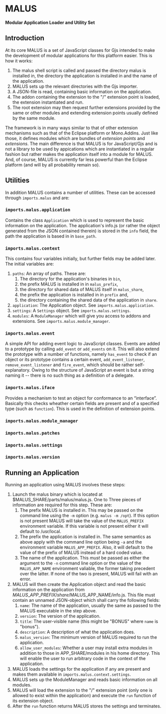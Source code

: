 MALUS
=====

**Modular Application Loader and Utility Set**

Introduction
------------

At its core MALUS is a set of JavaScript classes for Gjs intended to make the
development of modular applications for this platform easier. This is how it
works:

1. The malus shell script is called and passed the directory malus is installed
   in, the directory the application is installed in and the name of the
   application.
2. MALUS sets up the relevant directories with the Gjs importer.
3. A JSON-file is read, containing basic information on the application.
4. The addon containing the extension to the "/" extension point is loaded,
   the extension instantiated and run.
5. The root extension may then request further extensions provided by the same
   or other modules and extending extension points usually defined by the same
   module.

The framework is in many ways similar to that of other extension mechanisms such
as that of the Eclipse platform or Mono.Addins. Just like those, it defines
modules which are bundles of *extension points* and *extensions*. The main
difference is that MALUS is for JavaScript/Gjs and is not a library to be used
by appications which are instantiated in a regular fashion but rather makes the
application itself into a module for MALUS. And, of course, MALUS is currently
far less powerful than the Eclipse platform (and will by all probability remain
so).

Utilities
---------

In addition MALUS contains a number of utilities. These can be accessed through
`imports.malus` and are:

### `imports.malus.application`
Contains the class `Application` which is used to represent the basic
information on the application. The application's info.js (or rather the object
generated from the JSON contained therein) is stored in the `info` field, the
path the application is based in in `base_path`.

### `imports.malus.context`
This contains four variables initially, but further fields may be added later.
The initial variables are:

1. `paths`: An array of paths. These are:
    1. The directory for the application's binaries in `bin`,
    2. the prefix MALUS is installed in in `malus_prefix`,
    3. the directory for shared data of MALUS itself in `malus_share`,
    4. the prefix the application is installed in in `prefix` and,
    5. the directory containing the shared data of the application in `share`.
2. `application`: The Application object. See `imports.malus.application`.
3. `settings`: A `Settings` object. See `imports.malus.settings`.
4. `modules`: A `ModuleManager` which will give you access to addons and
   extensions. See `imports.malus.module_manager`.

### `imports.malus.event`
A simple API for adding event logic to JavaScript classes. Events are added to a
prototype by calling `add_event` or `add_events` on it. This will also extend
the prototype with a number of functions, namely `has_event` to check if an
object or its prototype contains a certain event, `add_event_listener`,
`remove_event_listener` and `fire_event`, which should be rather
self-explanatory. Owing to the structure of JavaScript an event is but a string
naming it -- there is no such thing as a definition of a delegate.

### `imports.malus.iface`
Provides a mechanism to test an object for conformance to an “interface”.
Basically this checks wheather certain fields are present and of a specified
type (such as `function`). This is used in the definition of extension points.

### `imports.malus.module_manager`

### `imports.malus.patches`

### `imports.malus.settings`

### `imports.malus.version`

Running an Application
----------------------

Running an application using MALUS involves these steps:

1. Launch the malus binary which is located at
   $MALUS_SHARE/parts/malus/malus.js. One to Three pieces of information are
   required for this step. These are:
    1. The prefix MALUS is installed in. This may be passed on the command line
       using the `-m` option (e.g. `malus -m /opt`). If this option is not
       present MALUS will take the value of the `MALUS_PREFIX` environment
       variable. If this variable is not present either it will default to
       /usr/local.
    2. The prefix the application is installed in. The same semantics as above
       apply with the command line option being `-a` and the environment
       variable `MALUS_APP_PREFIX`. Also, it will default to the value of the
       prefix of MALUS instead of a hard coded value.
    3. The name of the application. This *must* be passed as either the argument
       to the `-n` command line option or the value of the `MALUS_APP_NAME`
       environment valiable, the former taking precedent over the latter. If
       none of the two is present, MALUS will fail with an error.
2. MALUS will then create the Application object and read the basic information
   on the application from $MALUS\_APP\_PREFIX/share/$MALUS\_APP\_NAME/info.js. This
   file must contain an unnamed JSON-object which shall carry the following
   fields:
    1. `name`: The name of the application, usually the same as passed to the
       MALUS executable in the step above.
    2. `version`: The version of the application.
    3. `title`: The user-visible name (this might be "BONUS" where `name` is
       "bonus").
    4. `description`: A description of what the application does.
    5. `malus_version`: The minimum version of MALUS required to run the
       application.
    6. `allow_user_modules`: Whether a user may install extra modules in
       addition to those in APP\_SHARE/modules in his home directory. This will
       enable the user to run arbitrary code in the context of the application.
3. MALUS loads the settings for the application if any are present and makes
   them available in `imports.malus.context.settings`.
4. MALUS sets up the ModuleManager and reads basic information on all modules.
5. MALUS will load the extension to the "/" extension point (only one is allowed
   to exist within the application) and execute the `run` function of its
   extension object.
6. After the `run` function returns MALUS stores the settings and terminates.

